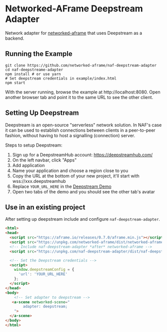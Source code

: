 # Networked-AFrame Deepstream Adapter

Network adapter for [networked-aframe](https://github.com/haydenjameslee/networked-aframe) that uses Deepstream as a backend.

## Running the Example

```
git clone https://github.com/networked-aframe/naf-deepstream-adapter
cd naf-deepstreame-adapter
npm install # or use yarn
# Set deepstream credentials in example/index.html
npm start
```

With the server running, browse the example at http://localhost:8080. Open another browser tab and point it to the same URL to see the other client.

## Setting Up Deepstream


Deepstream is an open-source "serverless" network solution. In NAF's case it can be used to establish connections between clients in a peer-to-peer fashion, without having to host a signalling (connection) server.

Steps to setup Deepstream:

1. Sign up for a DeepstreamHub account: https://deepstreamhub.com/
2. On the left navbar, click "Apps"
3. Add application
4. Name your application and choose a region close to you
5. Copy the URL at the bottom of your new project, it'll start with wss://xxx.deepstreamhub
6. Replace `YOUR_URL_HERE` in the [Deepstream Demo](https://github.com/haydenjameslee/networked-aframe/blob/master/server/static/deepstream-basic.html)
7. Open two tabs of the demo and you should see the other tab's avatar


## Use in an existing project

After setting up deepstream include and configure `naf-deepstream-adapter`.

```html
<html>
<head>
  <script src="https://aframe.io/releases/0.7.0/aframe.min.js"></script>
  <script src="https://unpkg.com/networked-aframe/dist/networked-aframe.min.js"></script>
  <!-- Include naf-deepstream-adapter *after* networked-aframe -->
  <script src="https://unpkg.com/naf-deepstream-adapter/dist/naf-deepstream-adapter.min.js"></script>

  <!-- Set the Deepstream credentials -->
  <script>
    window.deepstreamConfig = {
      'url': 'YOUR_URL_HERE'
    };
  </script>
</head>
<body>
    <!-- Set adapter to deepstream -->
   <a-scene networked-scene="
        adapter: deepstream;
    ">
  </a-scene>
</body>
</html>
```
